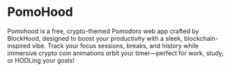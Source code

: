 # PomoHood
Pomohood is a free, crypto-themed Pomodoro web app crafted by BlockHood, designed to boost your productivity with a sleek, blockchain-inspired vibe. Track your focus sessions, breaks, and history while immersive crypto coin animations orbit your timer—perfect for work, study, or HODLing your goals!
